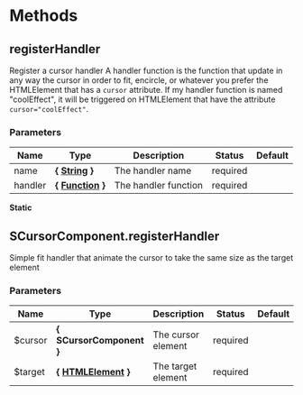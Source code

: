 # Methods


## registerHandler

Register a cursor handler
A handler function is the function that update in any way the cursor
in order to fit, encircle, or whatever you prefer the HTMLElement that has
a `cursor` attribute.
If my handler function is named "coolEffect", it will be triggered on HTMLElement that
have the attribute `cursor="coolEffect"`.



### Parameters
Name  |  Type  |  Description  |  Status  |  Default
------------  |  ------------  |  ------------  |  ------------  |  ------------
name  |  **{ [String](https://developer.mozilla.org/fr/docs/Web/JavaScript/Reference/Objets_globaux/String) }**  |  The handler name  |  required  |
handler  |  **{ [Function](https://developer.mozilla.org/fr/docs/Web/JavaScript/Reference/Objets_globaux/Function) }**  |  The handler function  |  required  |

**Static**


## SCursorComponent.registerHandler

Simple fit handler that animate the cursor
to take the same size as the target element


### Parameters
Name  |  Type  |  Description  |  Status  |  Default
------------  |  ------------  |  ------------  |  ------------  |  ------------
$cursor  |  **{ SCursorComponent }**  |  The cursor element  |  required  |
$target  |  **{ [HTMLElement](https://developer.mozilla.org/fr/docs/Web/API/HTMLElement) }**  |  The target element  |  required  |